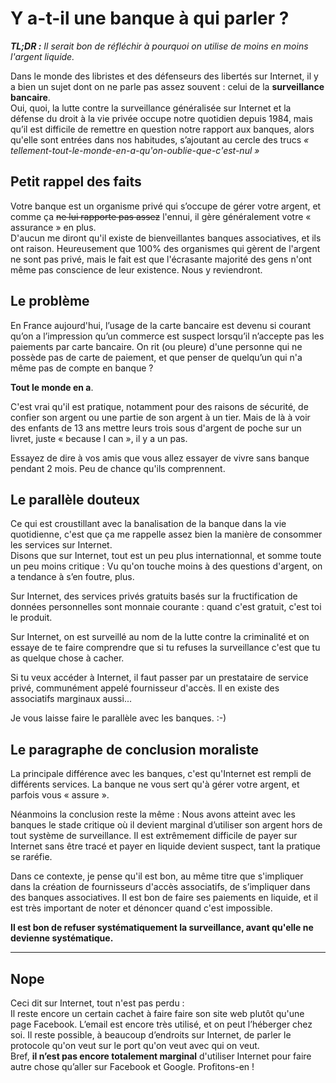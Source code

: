 # Y a-t-il une banque à qui parler ?

***TL;DR :*** *Il serait bon de réfléchir à pourquoi on utilise de moins en moins l'argent liquide.*

Dans le monde des libristes et des défenseurs des libertés sur Internet, il y a bien un sujet dont on ne parle pas assez souvent : celui de la **surveillance bancaire**.    
Oui, quoi, la lutte contre la surveillance généralisée sur Internet et la défense du droit à la vie privée occupe notre quotidien depuis 1984, mais qu’il est difficile de remettre en question notre rapport aux banques, alors qu'elle sont entrées dans nos habitudes, s’ajoutant au cercle des trucs *« tellement-tout-le-monde-en-a-qu'on-oublie-que-c'est-nul »*

## Petit rappel des faits

Votre banque est un organisme privé qui s’occupe de gérer votre argent, et comme ça <strike>ne lui rapporte pas assez</strike> l'ennui, il gère généralement votre « assurance » en plus.    
D'aucun me diront qu'il existe de bienveillantes banques associatives, et ils ont raison. Heureusement que 100% des organismes qui gèrent de l'argent ne sont pas privé, mais le fait est que l'écrasante majorité des gens n'ont même pas conscience de leur existence. Nous y reviendront.


## Le problème

En France aujourd'hui, l’usage de la carte bancaire est devenu si courant qu’on a l’impression qu’un commerce est suspect lorsqu’il n’accepte pas les paiements par carte bancaire. On rit (ou pleure) d'une personne qui ne possède pas de carte de paiement, et que penser de quelqu’un qui n'a même pas de compte en banque ?

**Tout le monde en a**.

C'est vrai qu'il est pratique, notamment pour des raisons de sécurité, de confier son argent ou une partie de son argent à un tier. Mais de là à voir des enfants de 13 ans mettre leurs trois sous d'argent de poche sur un livret, juste « because I can », il y a un pas.

Essayez de dire à vos amis que vous allez essayer de vivre sans banque pendant 2 mois. Peu de chance qu'ils comprennent.

## Le parallèle douteux
 
Ce qui est croustillant avec la banalisation de la banque dans la vie quotidienne, c'est que ça me rappelle assez bien la manière de consommer les services sur Internet.    
Disons que sur Internet, tout est un peu plus internationnal, et somme toute un peu moins critique : Vu qu'on touche moins à des questions d'argent, on a tendance à s’en foutre, plus.

Sur Internet, des services privés gratuits basés sur la fructification de données personnelles sont monnaie courante : quand c'est gratuit, c'est toi le produit.

Sur Internet, on est surveillé au nom de la lutte contre la criminalité et on essaye de te faire comprendre que si tu refuses la surveillance c'est que tu as quelque chose à cacher.

Si tu veux accéder à Internet, il faut passer par un prestataire de service privé, communément appelé fournisseur d'accès. Il en existe des associatifs marginaux aussi...

Je vous laisse faire le parallèle avec les banques. :-)


## Le paragraphe de conclusion moraliste

La principale différence avec les banques, c'est qu'Internet est rempli de différents services. La banque ne vous sert qu'à gérer votre argent, et parfois vous « assure ».

Néanmoins la conclusion reste la même : Nous avons atteint avec les banques le stade critique où il devient marginal d’utiliser son argent hors de tout système de surveillance. Il est extrêmement difficile de payer sur Internet sans être tracé et payer en liquide devient suspect, tant la pratique se raréfie.

Dans ce contexte, je pense qu'il est bon, au même titre que s'impliquer dans la création de fournisseurs d'accès associatifs, de s’impliquer dans des banques associatives. Il est bon de faire ses paiements en liquide, et il est très important de noter et dénoncer quand c'est impossible.

**Il est bon de refuser systématiquement la surveillance, avant qu'elle ne devienne systématique.**

---

## Nope


Ceci dit sur Internet, tout n'est pas perdu :    
Il reste encore un certain cachet à faire faire son site web plutôt qu'une page Facebook. L’email est encore très utilisé, et on peut l’héberger chez soi. Il reste possible, à beaucoup d’endroits sur Internet, de parler le protocole qu'on veut sur le port qu'on veut avec qui on veut.    
Bref, **il n’est pas encore totalement marginal** d'utiliser Internet pour faire autre chose qu’aller sur Facebook et Google. Profitons-en !
